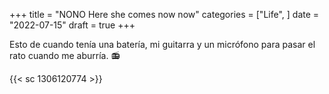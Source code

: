 +++
title = "NONO Here she comes now now"
categories = ["Life", ]
date = "2022-07-15"
draft = true
+++

Esto de cuando tenía una batería, mi guitarra y un micrófono para pasar el rato cuando me aburría. :radio:

{{< sc 1306120774 >}}

